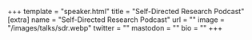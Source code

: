 +++
template = "speaker.html"
title = "Self-Directed Research Podcast"
[extra]
  name = "Self-Directed Research Podcast"
  url = ""
  image = "/images/talks/sdr.webp"
  twitter = ""
  mastodon = ""
  bio = ""
+++
